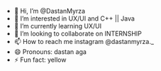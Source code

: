 - 👋 Hi, I’m @DastanMyrza
- 👀 I’m interested in UX/UI and C++ || Java
- 🌱 I’m currently learning UX/UI 
- 💞️ I’m looking to collaborate on INTERNSHIP
- 📫 How to reach me instagram @dastanmyrza._
- 😄 Pronouns: dastan aga
- ⚡ Fun fact: yellow 

<!---
DastanMyrza/DastanMyrza is a ✨ special ✨ repository because its `README.md` (this file) appears on your GitHub profile.
You can click the Preview link to take a look at your changes.
--->
